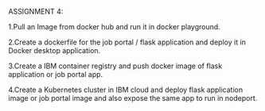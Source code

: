 


ASSIGNMENT 4:

1.Pull an Image from docker hub and run it in docker playground.

2.Create a dockerfile for the job portal / flask application and deploy it in Docker desktop application.

3.Create a IBM container registry and push docker image of flask application or job portal app.

4.Create a Kubernetes cluster in IBM cloud and deploy flask application image or job portal image and also expose the same app to run in nodeport.
